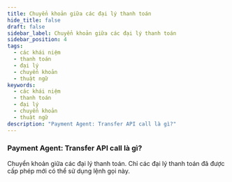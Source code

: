 ```yaml
---
title: Chuyển khoản giữa các đại lý thanh toán
hide_title: false
draft: false
sidebar_label: Chuyển khoản giữa các đại lý thanh toán
sidebar_position: 4
tags:
  - các khái niệm
  - thanh toán
  - đại lý
  - chuyển khoản
  - thuật ngữ
keywords:
  - các khái niệm
  - thanh toán
  - đại lý
  - chuyển khoản
  - thuật ngữ
description: "Payment Agent: Transfer API call là gì?"
---
```


### Payment Agent: Transfer API call là gì?

Chuyển khoản giữa các đại lý thanh toán. Chỉ các đại lý thanh toán đã được cấp phép mới có thể sử dụng lệnh gọi này.
